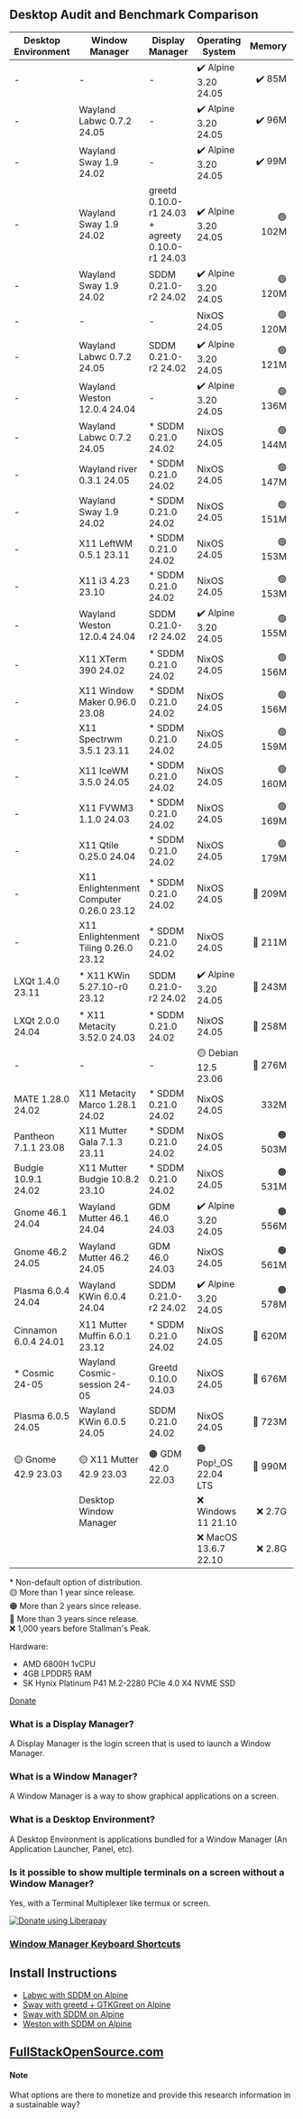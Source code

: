 ## Desktop Audit and Benchmark Comparison

|Desktop Environment |Window Manager                         |Display Manager                                 |Operating System    |Memory |Load Average|Disk Usage|Reboot Time|
|--------------------|---------------------------------------|------------------------------------------------|--------------------|------:|-----------:|---------:|----------:|
|-                   |-                                      |-                                               |✔️ Alpine 3.20 24.05| ✔️ 85M|     ✔️ 0.00|   ✔️ 347M|      🔵 8s|
|-                   |Wayland Labwc 0.7.2 24.05              |-                                               |✔️ Alpine 3.20 24.05| ✔️ 96M|     ✔️ 0.00|   ✔️ 415M|        10s|
|-                   |Wayland Sway 1.9 24.02                 |-                                               |✔️ Alpine 3.20 24.05| ✔️ 99M|     ✔️ 0.00|   ✔️ 744M|     🟡 15s|
|-                   |Wayland Sway 1.9 24.02                 |greetd 0.10.0-r1 24.03 + agreety 0.10.0-r1 24.03|✔️ Alpine 3.20 24.05|🟢 102M|     ✔️ 0.00|   ✔️ 606M|        10s|
|-                   |Wayland Sway 1.9 24.02                 |SDDM 0.21.0-r2 24.02                            |✔️ Alpine 3.20 24.05|🟢 120M|     ✔️ 0.00|   ✔️ 732M|        12s|
|-                   |-                                      |-                                               |NixOS 24.05         |🟢 120M|     ✔️ 0.00|   🔵 2.4G|      ✔️ 5s|
|-                   |Wayland Labwc 0.7.2 24.05              |SDDM 0.21.0-r2 24.02                            |✔️ Alpine 3.20 24.05|🟢 121M|     ✔️ 0.00|   ✔️ 732M|        10s|
|-                   |Wayland Weston 12.0.4 24.04            |-                                               |✔️ Alpine 3.20 24.05|🟢 136M|     ✔️ 0.00|   ✔️ 600M|        10s|
|-                   |Wayland Labwc 0.7.2 24.05              |* SDDM 0.21.0 24.02                             |NixOS 24.05         |🟢 144M|     ✔️ 0.00|      3.3G|      ✔️ 5s|
|-                   |Wayland river 0.3.1 24.05              |* SDDM 0.21.0 24.02                             |NixOS 24.05         |🟢 147M|     ✔️ 0.00|      3.3G|      🟢 6s|
|-                   |Wayland Sway 1.9 24.02                 |* SDDM 0.21.0 24.02                             |NixOS 24.05         |🟢 151M|     ✔️ 0.00|      3.3G|      ✔️ 5s|
|-                   |X11 LeftWM 0.5.1 23.11                 |* SDDM 0.21.0 24.02                             |NixOS 24.05         |🟢 153M|     🟢 0.08|      3.4G|      ✔️ 5s|
|-                   |X11 i3 4.23 23.10                      |* SDDM 0.21.0 24.02                             |NixOS 24.05         |🟢 153M|        0.23|      3.4G|      🟢 6s|
|-                   |Wayland Weston 12.0.4 24.04            |SDDM 0.21.0-r2 24.02                            |✔️ Alpine 3.20 24.05|🟢 155M|     ✔️ 0.00|   ✔️ 744M|      🔵 9s|
|-                   |X11 XTerm 390 24.02                    |* SDDM 0.21.0 24.02                             |NixOS 24.05         |🟢 156M|     ✔️ 0.00|      3.4G|      🟢 7s|
|-                   |X11 Window Maker 0.96.0 23.08          |* SDDM 0.21.0 24.02                             |NixOS 24.05         |🟢 156M|     🟢 0.07|      3.4G|      🟢 7s|
|-                   |X11 Spectrwm 3.5.1 23.11               |* SDDM 0.21.0 24.02                             |NixOS 24.05         |🟢 159M|     🔵 0.13|      3.4G|      🟢 7s|
|-                   |X11 IceWM 3.5.0 24.05                  |* SDDM 0.21.0 24.02                             |NixOS 24.05         |🟢 160M|     🔵 0.13|      3.4G|      🟢 6s|
|-                   |X11 FVWM3 1.1.0 24.03                  |* SDDM 0.21.0 24.02                             |NixOS 24.05         |🟢 169M|        0.27|      3.4G|      🔵 8s|
|-                   |X11 Qtile 0.25.0 24.04                 |* SDDM 0.21.0 24.02                             |NixOS 24.05         |🟢 179M|        0.20|      3.4G|      🟢 7s|
|-                   |X11 Enlightenment Computer 0.26.0 23.12|* SDDM 0.21.0 24.02                             |NixOS 24.05         |🔵 209M|        0.20|   🟡 5.7G|      🟢 6s|
|-                   |X11 Enlightenment Tiling 0.26.0 23.12  |* SDDM 0.21.0 24.02                             |NixOS 24.05         |🔵 211M|        0.27|   🟡 5.7G|      🔵 8s|
|LXQt 1.4.0 23.11    |* X11 KWin 5.27.10-r0 23.12            |SDDM 0.21.0-r2 24.02                            |✔️ Alpine 3.20 24.05|🔵 243M|     ✔️ 0.00|   🟢 1.1G|        10s|
|LXQt 2.0.0 24.04    |* X11 Metacity 3.52.0 24.03            |* SDDM 0.21.0 24.02                             |NixOS 24.05         |🔵 258M|     🟡 0.34|   🟡 5.7G|      🟢 7s|
|-                   |-                                      |-                                               |🟡 Debian 12.5 23.06|🔵 276M|     ✔️ 0.00|   🟢 1.7G|      ✔️ 5s|
|MATE 1.28.0 24.02   |X11 Metacity Marco 1.28.1 24.02        |* SDDM 0.21.0 24.02                             |NixOS 24.05         |   332M|     🔵 0.13|   🟠 6.0G|      🔵 9s|
|Pantheon 7.1.1 23.08|X11 Mutter Gala 7.1.3 23.11            |* SDDM 0.21.0 24.02                             |NixOS 24.05         |🟠 503M|        0.29|   🟠 6.4G|        12s|
|Budgie 10.9.1 24.02 |X11 Mutter Budgie 10.8.2 23.10         |* SDDM 0.21.0 24.02                             |NixOS 24.05         |🟠 531M|     🟠 0.52|   🟠 6.4G|        12s|
|Gnome 46.1 24.04    |Wayland Mutter 46.1 24.04              |GDM 46.0 24.03                                  |✔️ Alpine 3.20 24.05|🟠 556M|     🟡 0.48|   🟢 1.8G|     🟠 19s|
|Gnome 46.2 24.05    |Wayland Mutter 46.2 24.05              |GDM 46.0 24.03                                  |NixOS 24.05         |🟠 561M|     🔵 0.14|   🟠 6.2G|     🟡 13s|
|Plasma 6.0.4 24.04  |Wayland KWin 6.0.4 24.04               |SDDM 0.21.0-r2 24.02                            |✔️ Alpine 3.20 24.05|🟠 578M|     🟠 0.88|   🔵 2.6G|     🟠 16s|
|Cinnamon 6.0.4 24.01|X11 Mutter Muffin 6.0.1 23.12          |* SDDM 0.21.0 24.02                             |NixOS 24.05         |🔴 620M|     🔴 1.05|   🔴 7.1G|        12s|
|* Cosmic 24-05      |Wayland Cosmic-session 24-05           |Greetd 0.10.0 24.03                             |NixOS 24.05         |🔴 676M|     🟠 0.59|      4.3G|        12s|
|Plasma 6.0.5 24.05  |Wayland KWin 6.0.5 24.05               |SDDM 0.21.0 24.02                               |NixOS 24.05         |🔴 723M|     🔴 1.84|   🔴 7.6G|     🔴 28s|
|🟡 Gnome 42.9 23.03 |🟡 X11 Mutter 42.9 23.03               |🟠 GDM 42.0 22.03                               |🟠 Pop!_OS 22.04 LTS|🔴 990M|     🔴 2.51|   🔴 7.0G|     🔴 26s|
|                    |Desktop Window Manager                 |                                                |❌ Windows 11 21.10  | ❌ 2.7G|            |   ❌ 40.0G|      ❌ 57s|
|                    |                                       |                                                |❌ MacOS 13.6.7 22.10| ❌ 2.8G|    ❌ 126.37|   🔴 8.7G|      ❌ 47s|


\* Non-default option of distribution.<br>
🟡 More than 1 year since release.<br>
🟠 More than 2 years since release.<br>
🔴 More than 3 years since release.<br>
❌ 1,000 years before Stallman's Peak.

Hardware: 
* AMD 6800H 1vCPU
* 4GB LPDDR5 RAM
* SK Hynix Platinum P41 M.2-2280 PCIe 4.0 X4 NVME SSD


[Donate](https://liberapay.com/craft/donate) 


### What is a Display Manager?
A Display Manager is the login screen that is used to launch a Window Manager.

### What is a Window Manager?
A Window Manager is a way to show graphical applications on a screen.

### What is a Desktop Environment?
A Desktop Environment is applications bundled for a Window Manager (An Application Launcher, Panel, etc).

### Is it possible to show multiple terminals on a screen without a Window Manager?
Yes, with a Terminal Multiplexer like termux or screen.

<noscript><a href="https://liberapay.com/Craft/donate"><img alt="Donate using Liberapay" src="https://liberapay.com/assets/widgets/donate.svg"></a></noscript>

### [Window Manager Keyboard Shortcuts](/keyboardshortcuts.md)

## Install Instructions
* [Labwc with SDDM on Alpine](/alpine/labwc-sddm.md)
* [Sway with greetd + GTKGreet on Alpine](/alpine/sway-greetd-gtkgreet.md)
* [Sway with SDDM on Alpine](/alpine/sway-sddm.md)
* [Weston with SDDM on Alpine](/alpine/weston-sddm.md)


## [FullStackOpenSource.com](https://fullstackopensource.com/)

#### Note
What options are there to monetize and provide this research information in a sustainable way?
